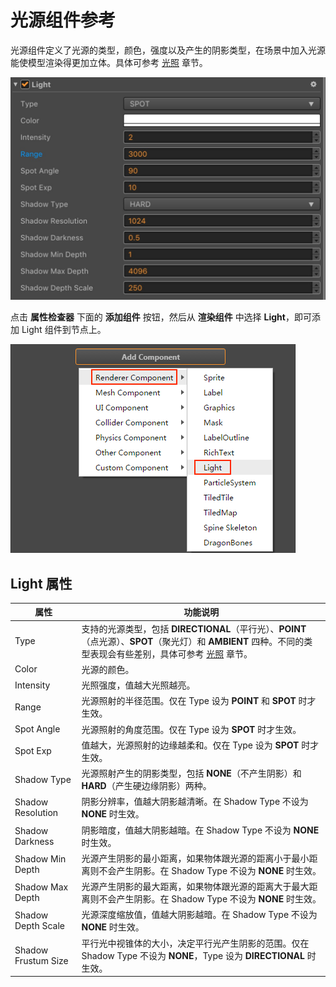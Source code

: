# 光源组件参考

光源组件定义了光源的类型，颜色，强度以及产生的阴影类型，在场景中加入光源能使模型渲染得更加立体。具体可参考 [光照](lighting.md) 章节。

![light-component](img/light-component.jpg)

点击 **属性检查器** 下面的 **添加组件** 按钮，然后从 **渲染组件** 中选择 **Light**，即可添加 Light 组件到节点上。

![](img/add-light.png)

## Light 属性

| 属性 |   功能说明
| -------------- | ----------- |
| Type                | 支持的光源类型，包括 **DIRECTIONAL**（平行光）、**POINT**（点光源）、**SPOT**（聚光灯）和 **AMBIENT** 四种。不同的类型表现会有些差别，具体可参考 [光照](lighting.md) 章节。
| Color               | 光源的颜色。
| Intensity           | 光照强度，值越大光照越亮。
| Range               | 光源照射的半径范围。仅在 Type 设为 **POINT** 和 **SPOT** 时才生效。
| Spot Angle          | 光源照射的角度范围。仅在 Type 设为 **SPOT** 时才生效。
| Spot Exp            | 值越大，光源照射的边缘越柔和。仅在 Type 设为 **SPOT** 时才生效。
| Shadow Type         | 光源照射产生的阴影类型，包括 **NONE**（不产生阴影）和 **HARD**（产生硬边缘阴影）两种。
| Shadow Resolution   | 阴影分辨率，值越大阴影越清晰。在 Shadow Type 不设为 **NONE** 时生效。
| Shadow Darkness     | 阴影暗度，值越大阴影越暗。在 Shadow Type 不设为 **NONE** 时生效。
| Shadow Min Depth    | 光源产生阴影的最小距离，如果物体跟光源的距离小于最小距离则不会产生阴影。在 Shadow Type 不设为 **NONE** 时生效。
| Shadow Max Depth    | 光源产生阴影的最大距离，如果物体跟光源的距离大于最大距离则不会产生阴影。在 Shadow Type 不设为 **NONE** 时生效。
| Shadow Depth Scale  | 光源深度缩放值，值越大阴影越暗。在 Shadow Type 不设为 **NONE** 时生效。
| Shadow Frustum Size | 平行光中视锥体的大小，决定平行光产生阴影的范围。仅在 Shadow Type 不设为 **NONE**，Type 设为 **DIRECTIONAL** 时生效。
